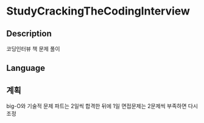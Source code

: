 # StudyCrackingTheCodingInterview

## Description
코딩인터뷰 책 문제 풀이

## Language

## 계획
big-O와 기술적 문제 파트는 2일씩
합격한 뒤에 1일
면접문제는 2문제씩 부족하면 다시 조정
